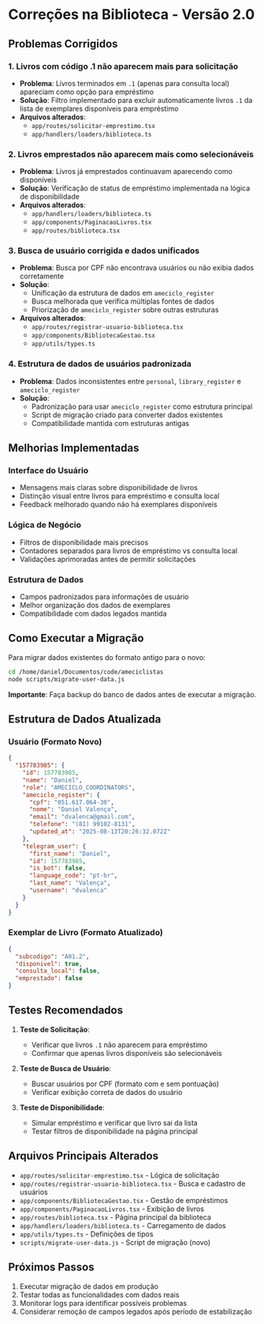 # Correções na Biblioteca - Versão 2.0

## Problemas Corrigidos

### 1. Livros com código .1 não aparecem mais para solicitação
- **Problema**: Livros terminados em `.1` (apenas para consulta local) apareciam como opção para empréstimo
- **Solução**: Filtro implementado para excluir automaticamente livros `.1` da lista de exemplares disponíveis para empréstimo
- **Arquivos alterados**: 
  - `app/routes/solicitar-emprestimo.tsx`
  - `app/handlers/loaders/biblioteca.ts`

### 2. Livros emprestados não aparecem mais como selecionáveis
- **Problema**: Livros já emprestados continuavam aparecendo como disponíveis
- **Solução**: Verificação de status de empréstimo implementada na lógica de disponibilidade
- **Arquivos alterados**:
  - `app/handlers/loaders/biblioteca.ts`
  - `app/components/PaginacaoLivros.tsx`
  - `app/routes/biblioteca.tsx`

### 3. Busca de usuário corrigida e dados unificados
- **Problema**: Busca por CPF não encontrava usuários ou não exibia dados corretamente
- **Solução**: 
  - Unificação da estrutura de dados em `ameciclo_register`
  - Busca melhorada que verifica múltiplas fontes de dados
  - Priorização de `ameciclo_register` sobre outras estruturas
- **Arquivos alterados**:
  - `app/routes/registrar-usuario-biblioteca.tsx`
  - `app/components/BibliotecaGestao.tsx`
  - `app/utils/types.ts`

### 4. Estrutura de dados de usuários padronizada
- **Problema**: Dados inconsistentes entre `personal`, `library_register` e `ameciclo_register`
- **Solução**: 
  - Padronização para usar `ameciclo_register` como estrutura principal
  - Script de migração criado para converter dados existentes
  - Compatibilidade mantida com estruturas antigas

## Melhorias Implementadas

### Interface do Usuário
- Mensagens mais claras sobre disponibilidade de livros
- Distinção visual entre livros para empréstimo e consulta local
- Feedback melhorado quando não há exemplares disponíveis

### Lógica de Negócio
- Filtros de disponibilidade mais precisos
- Contadores separados para livros de empréstimo vs consulta local
- Validações aprimoradas antes de permitir solicitações

### Estrutura de Dados
- Campos padronizados para informações de usuário
- Melhor organização dos dados de exemplares
- Compatibilidade com dados legados mantida

## Como Executar a Migração

Para migrar dados existentes do formato antigo para o novo:

```bash
cd /home/daniel/Documentos/code/ameciclistas
node scripts/migrate-user-data.js
```

**Importante**: Faça backup do banco de dados antes de executar a migração.

## Estrutura de Dados Atualizada

### Usuário (Formato Novo)
```json
{
  "157783985": {
    "id": 157783985,
    "name": "Daniel",
    "role": "AMECICLO_COORDINATORS",
    "ameciclo_register": {
      "cpf": "051.617.064-30",
      "nome": "Daniel Valença",
      "email": "dvalenca@gmail.com",
      "telefone": "(81) 99102-8131",
      "updated_at": "2025-08-13T20:26:32.072Z"
    },
    "telegram_user": {
      "first_name": "Daniel",
      "id": 157783985,
      "is_bot": false,
      "language_code": "pt-br",
      "last_name": "Valença",
      "username": "dvalenca"
    }
  }
}
```

### Exemplar de Livro (Formato Atualizado)
```json
{
  "subcodigo": "A01.2",
  "disponivel": true,
  "consulta_local": false,
  "emprestado": false
}
```

## Testes Recomendados

1. **Teste de Solicitação**:
   - Verificar que livros `.1` não aparecem para empréstimo
   - Confirmar que apenas livros disponíveis são selecionáveis

2. **Teste de Busca de Usuário**:
   - Buscar usuários por CPF (formato com e sem pontuação)
   - Verificar exibição correta de dados do usuário

3. **Teste de Disponibilidade**:
   - Simular empréstimo e verificar que livro sai da lista
   - Testar filtros de disponibilidade na página principal

## Arquivos Principais Alterados

- `app/routes/solicitar-emprestimo.tsx` - Lógica de solicitação
- `app/routes/registrar-usuario-biblioteca.tsx` - Busca e cadastro de usuários
- `app/components/BibliotecaGestao.tsx` - Gestão de empréstimos
- `app/components/PaginacaoLivros.tsx` - Exibição de livros
- `app/routes/biblioteca.tsx` - Página principal da biblioteca
- `app/handlers/loaders/biblioteca.ts` - Carregamento de dados
- `app/utils/types.ts` - Definições de tipos
- `scripts/migrate-user-data.js` - Script de migração (novo)

## Próximos Passos

1. Executar migração de dados em produção
2. Testar todas as funcionalidades com dados reais
3. Monitorar logs para identificar possíveis problemas
4. Considerar remoção de campos legados após período de estabilização
